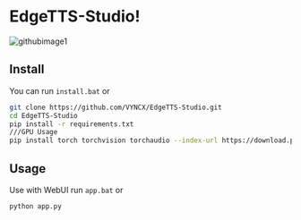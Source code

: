 # EdgeTTS-Studio!


![githubimage1](https://github.com/user-attachments/assets/8fc73f85-dfc2-4966-955e-9abbcffb87e9)

## Install

You can run `install.bat` or

```sh
git clone https://github.com/VYNCX/EdgeTTS-Studio.git
cd EdgeTTS-Studio
pip install -r requirements.txt
///GPU Usage
pip install torch torchvision torchaudio --index-url https://download.pytorch.org/whl/cu118
```

## Usage

Use with WebUI run `app.bat` or
```cmd
python app.py
```
